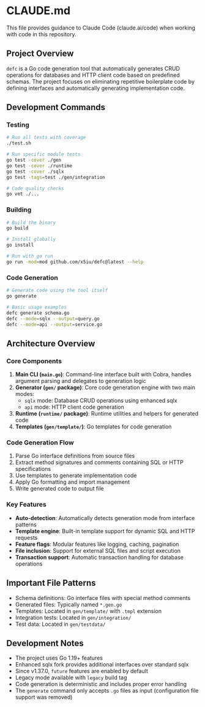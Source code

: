 # CLAUDE.md

This file provides guidance to Claude Code (claude.ai/code) when working with code in this repository.

## Project Overview

`defc` is a Go code generation tool that automatically generates CRUD operations for databases and HTTP client code
based on predefined schemas. The project focuses on eliminating repetitive boilerplate code by defining interfaces and
automatically generating implementation code.

## Development Commands

### Testing

```bash
# Run all tests with coverage
./test.sh

# Run specific module tests
go test -cover ./gen
go test -cover ./runtime  
go test -cover ./sqlx
go test -tags=test ./gen/integration

# Code quality checks
go vet ./...
```

### Building

```bash
# Build the binary
go build

# Install globally
go install

# Run with go run
go run -mod=mod github.com/x5iu/defc@latest --help
```

### Code Generation

```bash
# Generate code using the tool itself
go generate

# Basic usage examples
defc generate schema.go
defc --mode=sqlx --output=query.go
defc --mode=api --output=service.go
```

## Architecture Overview

### Core Components

1. **Main CLI (`main.go`)**: Command-line interface built with Cobra, handles argument parsing and delegates to
   generation logic
2. **Generator (`gen/` package)**: Core code generation engine with two main modes:
    - `sqlx` mode: Database CRUD operations using enhanced sqlx
    - `api` mode: HTTP client code generation
3. **Runtime (`runtime/` package)**: Runtime utilities and helpers for generated code
4. **Templates (`gen/template/`)**: Go templates for code generation

### Code Generation Flow

1. Parse Go interface definitions from source files
2. Extract method signatures and comments containing SQL or HTTP specifications
3. Use templates to generate implementation code
4. Apply Go formatting and import management
5. Write generated code to output file

### Key Features

- **Auto-detection**: Automatically detects generation mode from interface patterns
- **Template engine**: Built-in template support for dynamic SQL and HTTP requests
- **Feature flags**: Modular features like logging, caching, pagination
- **File inclusion**: Support for external SQL files and script execution
- **Transaction support**: Automatic transaction handling for database operations

## Important File Patterns

- Schema definitions: Go interface files with special method comments
- Generated files: Typically named `*.gen.go`
- Templates: Located in `gen/template/` with `.tmpl` extension
- Integration tests: Located in `gen/integration/`
- Test data: Located in `gen/testdata/`

## Development Notes

- The project uses Go 1.19+ features
- Enhanced sqlx fork provides additional interfaces over standard sqlx
- Since v1.37.0, `future` features are enabled by default
- Legacy mode available with `legacy` build tag
- Code generation is deterministic and includes proper error handling
- The `generate` command only accepts `.go` files as input (configuration file support was removed)